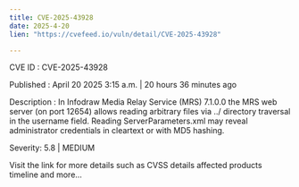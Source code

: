 ```yaml
---
title: CVE-2025-43928
date: 2025-4-20
lien: "https://cvefeed.io/vuln/detail/CVE-2025-43928"

---
```


CVE ID : CVE-2025-43928

Published :  April 20
2025
3:15 a.m. | 20 hours
36 minutes ago

Description : In Infodraw Media Relay Service (MRS) 7.1.0.0
the MRS web server (on port 12654) allows reading arbitrary files via ../ directory traversal in the username field. Reading ServerParameters.xml may reveal administrator credentials in cleartext or with MD5 hashing.

Severity: 5.8 | MEDIUM

Visit the link for more details
such as CVSS details
affected products
timeline
and more...
